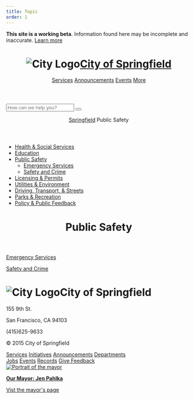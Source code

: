 ```yaml
---
title: Topic
order: 1
---
```

<head>
  <title>Public Safety | Chime Starter</title>
  <meta charset="utf-8">
  <meta http-equiv="X-UA-Compatible" content="IE=edge">
  <meta name="viewport" content="width=device-width, initial-scale=1, maximum-scale=1">
  <meta name="description" content="A starter kit for government sites built with the Chime CMS
  ">
  <script src="https://use.typekit.net/ruo2kru.js"></script>
<script>try{Typekit.load({ async: true });}catch(e){}</script>
  <link rel="stylesheet" href="/css/main.css">
  <link href='http://fonts.googleapis.com/css?family=Source+Sans+Pro:400,600,400italic,600italic' rel='stylesheet' type='text/css'>
  <link href='https://fonts.googleapis.com/css?family=Source+Serif+Pro:400,600' rel='stylesheet' type='text/css'>
  <link rel="stylesheet" href="//maxcdn.bootstrapcdn.com/font-awesome/4.3.0/css/font-awesome.min.css">
  <link rel="canonical" href="//articles/public-safety/">
  <link rel="alternate" type="application/rss+xml" title="Chime Starter" href="//feed.xml" />
  <!--[if lt IE 9]>
    <script src="//html5shiv.googlecode.com/svn/trunk/html5.js"></script>
    <script src="//s3.amazonaws.com/nwapi/nwmatcher/nwmatcher-1.2.5-min.js"></script>
    <script src="/js/selectivizr-min-1.0.2.js"></script>
    <![endif]-->
</head>
<body >
  <div class="disclaimer">
    <p><b>This site is a working beta</b>. Information found here may be incomplete and inaccurate. <a href="">Learn more</a></p>
</div>
<header class="global-header" role="banner">
    <div class="grid-box">
        <div class="align-left">
            <h1 class="global-header-title"><img class="header-icon" src="/media/images/springfield_logo.png" alt="City Logo"/><a href="/">City of Springfield</a></h1>
        </div>
        <div class="bar-menu global-header-menu align-right" role="navigation">
            <a href="#" class="menu-item">Services</a>
            <a href="#" class="menu-item">Announcements</a>
            <a href="#" class="menu-item">Events</a>
            <a href="#" class="menu-item">More</a>
            <a href="#" class="menu-item js-search-button" title="Open search"><span class="fa fa-search"></span></a>
        </div>
    </div>
</header>
<div class="global-header-search">
    <form action="" class="searchbar" role="search">
        <input class="searchbar-input" type="search" placeholder="How can we help you?">
        <button class="searchbar-button" type="submit"></button>
    </form>
</div>
<div class="page-content">
    <div class="wrapper">
      <div class="template-category" role="main">
          <header class="secondary-header">
              <nav class="breadcrumbs" role="navigation">
                  <span class="breadcrumbs-item"><a href="/">Springfield</a></span>
                  <span class="breadcrumbs-item">Public Safety</span>
              </nav>
          </header>
          <div class="grid-box">
              <div class="sidebar grid-item width-one-fourth">
                  <ul class="sidebar-menu">
                      <li class="">
                          <a href="/articles/health-and-social-services/">Health & Social Services</a>
                      </li>
                      <li class="">
                          <a href="/articles/education/">Education</a>
                      </li>
                      <li class="is-selected">
                          <a href="/articles/public-safety/">Public Safety</a>
                          <ul class="sidebar-menu-sublist">
                              <li class=""><a href="/articles/public-safety/emergency-services/">Emergency Services</a></li>
                              <li class=""><a href="/articles/public-safety/report-an-issue-or-crime/">Safety and Crime</a></li>
                          </ul>
                      </li>
                      <li class="">
                          <a href="/articles/licensing-permits/">Licensing & Permits</a>
                      </li>
                      <li class="">
                          <a href="/articles/utilities-streets/">Utilities & Environment</a>
                      </li>
                      <li class="">
                          <a href="/articles/transport/">Driving, Transport, & Streets</a>
                      </li>
                      <li class="">
                          <a href="/articles/parks-recreation/">Parks & Recreation</a>
                      </li>
                      <li class="">
                          <a href="/articles/policy-and-public-feedback/">Policy &amp; Public Feedback</a>
                      </li>
                  </ul>
              </div>
              <div class="grid-item width-seven-twelfths shift-one-twelfth">
                  <header class="content-header">
                      <h1>Public Safety</h1>
                  </header>
                  <div class="large-menu">
                      <a class="menu-item" href="/articles/public-safety/emergency-services/" >
                          <p class="large-text">Emergency Services</p>
                          <p class="detail-text"></p>
                      </a>
                      <a class="menu-item" href="/articles/public-safety/report-an-issue-or-crime/" >
                          <p class="large-text">Safety and Crime</p>
                          <p class="detail-text"></p>
                      </a>
                  </div>
              </div>
          </div>
      </div>
  </div>
</div>
<footer class="global-footer" role="contentinfo">
  <div class="grid-box">
      <div class="grid-item width-one-fourth">
        <h1 class="global-footer-title h3"><img class="header-icon-large" src="/media/images/springfield_logo.png" alt="City Logo"/>City of Springfield</h1>
        <div class="address">
          <p>155 9th St.</p>
          <p>San Francisco, CA 94103</p>
          <p>(415)625-9633</p>
      </div>
      <p>© 2015 City of Springfield</p>
  </div>
  <div class="grid-item width-one-third shift-one-twelfth">
    <div class="global-footer-social bar-menu">
      <a class="menu-item" href="#"><span class="fa fa-facebook-official"></span></a>   
      <a class="menu-item" href="#"><span class="fa fa-twitter"></span></a>
      <a class="menu-item" href="#"><span class="fa fa-envelope"></span></a>
  </div>
  <div class="global-footer-nav grid-box">
    <div class="menu grid-item width-one-half">
      <a href="" class="menu-item">Services</a>      
      <a href="" class="menu-item">Initiatives</a>
      <a href="" class="menu-item">Announcements</a>
      <a href="" class="menu-item">Departments</a>
  </div>
  <div class="menu grid-item width-one-half">
      <a href="" class="menu-item">Jobs</a>
      <a href="" class="menu-item">Events</a>
      <a href="" class="menu-item">Records</a>
      <a href="" class="menu-item">Give Feedback</a>
  </div>
</div>
</div>
<div class="global-footer-mayor width-one-fourth shift-one-twelfth">
  <a href="#" class="menu-item">
      <img class="global-footer-mayor-image" src="/media/images/mayor.png" alt="Portrait of the mayor">
      <p><b>Our Mayor: Jen Pahlka</b></p>
      <p>Vist the mayor's page</p>
  </a>
</div>
</div>
</footer>
      <!--[if lt IE 9]>
        <script src="/js/rem.min.js"></script>
        <script src="//cdnjs.cloudflare.com/ajax/libs/respond.js/1.1.0/respond.min.js"></script>
        <![endif]-->
        <script src="/js/jquery-1.11.2.min.js"></script>
        <script src="/js/site.js"></script>
    </body>
